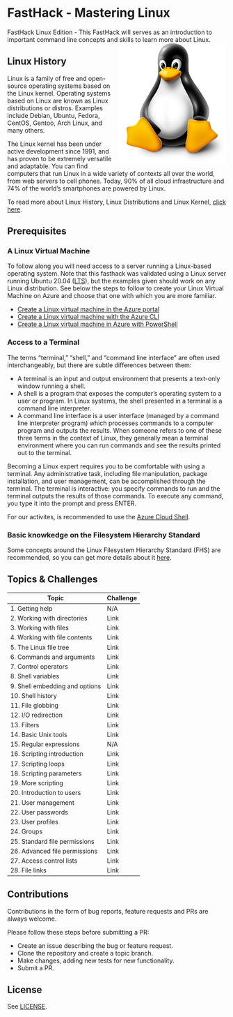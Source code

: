 # FastHack - Mastering Linux 
FastHack Linux Edition - This FastHack will serves as an introduction to important command line concepts and skills to learn more about Linux.
<img align="right" src="images/linuxpenguin.png" width="250"/>

## Linux History 

Linux is a family of free and open-source operating systems based on the Linux kernel. Operating systems based on Linux are known as Linux distributions or distros. Examples include Debian, Ubuntu, Fedora, CentOS, Gentoo, Arch Linux, and many others.

The Linux kernel has been under active development since 1991, and has proven to be extremely versatile and adaptable. You can find computers that run Linux in a wide variety of contexts all over the world, from web servers to cell phones. Today, 90% of all cloud infrastructure and 74% of the world’s smartphones are powered by Linux.

To read more about Linux History, Linux Distributions and Linux Kernel, [click here](linux-history.md).


## Prerequisites

### A Linux Virtual Machine

To follow along you will need access to a server running a Linux-based operating system. Note that this fasthack was validated using a Linux server running Ubuntu 20.04 ([LTS](https://ubuntu.com/about/release-cycle)), but the examples given should work on any Linux distribution. See below the steps to follow to create your Linux Virtual Machine on Azure and choose that one with which you are more familiar.
* [Create a Linux virtual machine in the Azure portal](https://docs.microsoft.com/en-us/azure/virtual-machines/linux/quick-create-portal)
* [Create a Linux virtual machine with the Azure CLI](https://docs.microsoft.com/en-us/azure/virtual-machines/linux/quick-create-cli)
* [Create a Linux virtual machine in Azure with PowerShell](https://docs.microsoft.com/en-us/azure/virtual-machines/linux/quick-create-powershell)

### Access to a Terminal

The terms “terminal,” “shell,” and “command line interface” are often used interchangeably, but there are subtle differences between them:

* A terminal is an input and output environment that presents a text-only window running a shell.
* A shell is a program that exposes the computer’s operating system to a user or program. In Linux systems, the shell presented in a terminal is a command line interpreter.
* A command line interface is a user interface (managed by a command line interpreter program) which processes commands to a computer program and outputs the results.
When someone refers to one of these three terms in the context of Linux, they generally mean a terminal environment where you can run commands and see the results printed out to the terminal. 

Becoming a Linux expert requires you to be comfortable with using a terminal. Any administrative task, including file manipulation, package installation, and user management, can be accomplished through the terminal. The terminal is interactive: you specify commands to run and the terminal outputs the results of those commands. To execute any command, you type it into the prompt and press ENTER.

For our activites, is recommended to use the [Azure Cloud Shell](http://shell.azure.com/).

### Basic knowkedge on the Filesystem Hierarchy Standard

Some concepts around the Linux Filesystem Hierarchy Standard (FHS) are recommended, so you can get more details about it [here](fhs.md).

## Topics & Challenges

| Topic        | Challenge|
|--------------|-----------|
| 1. Getting help | N/A |
| 2. Working with directories | Link  |
| 3. Working with files | Link  |
| 4. Working with file contents | Link  |
| 5. The Linux file tree | Link  |
| 6. Commands and arguments | Link  |
| 7. Control operators | Link  |
| 8. Shell variables | Link  |
| 9. Shell embedding and options  | Link  |
| 10. Shell history | Link  |
| 11. File globbing | Link  |
| 12. I/O redirection | Link  |
| 13. Filters | Link  |
| 14. Basic Unix tools | Link  |
| 15. Regular expressions | N/A  |
| 16. Scripting introduction | Link  |
| 17. Scripting loops | Link  |
| 18. Scripting parameters | Link  |
| 19. More scripting | Link  |
| 20. Introduction to users | Link  |
| 21. User management | Link  |
| 22. User passwords | Link  |
| 23. User profiles | Link  |
| 24. Groups | Link  |
| 25. Standard file permissions | Link  |
| 26. Advanced file permissions | Link  |
| 27. Access control lists | Link  |
| 28. File links | Link  | 


















## Contributions
Contributions in the form of bug reports, feature requests and PRs are always welcome.

Please follow these steps before submitting a PR:

* Create an issue describing the bug or feature request.
* Clone the repository and create a topic branch.
* Make changes, adding new tests for new functionality.
* Submit a PR.

## License
See [LICENSE](LICENSE).
